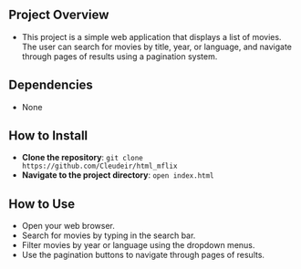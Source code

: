 ## Project Overview

* This project is a simple web application that displays a list of movies. The user can search for movies by title, year, or language, and navigate through pages of results using a pagination system.

## Dependencies

*  None

## How to Install

*  **Clone the repository**: `git clone https://github.com/Cleudeir/html_mflix`
*  **Navigate to the project directory**: `open index.html`

## How to Use

*  Open your web browser.
*  Search for movies by typing in the search bar.
*  Filter movies by year or language using the dropdown menus.
*  Use the pagination buttons to navigate through pages of results.
